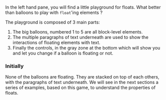 In the left hand pane, you will find a little playground for floats. What better than balloons to play with `float`'ing elements ?

The playground is composed of 3 main parts: 

1. The big balloons, numbered 1 to 5 are all block-level elements.
1. The multiple paragraphs of text underneath are used to show the interactions of floating elements with text.
1. Finally the controls, in the gray zone at the bottom which will show you and let you change if a balloon is floating or not.

### Initially
None of the balloons are floating. They are stacked on top of each others, with the paragraphs of text underneath. We will see in the next sections a series of examples, based on this game, to understand the properties of floats.